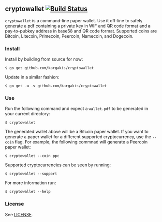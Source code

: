 ## cryptowallet [![Build Status](https://travis-ci.org/kargakis/cryptowallet.svg?branch=master)](https://travis-ci.org/kargakis/cryptowallet)
```cryptowallet``` is a command-line paper wallet. Use it off-line to safely generate a pdf containing a private key in WIF and QR code format and a pay-to-pubkey address in base58 and QR code format. Supported coins are Bitcoin, Litecoin, Primecoin, Peercoin, Namecoin, and Dogecoin.

### Install
Install by building from source for now:

	$ go get github.com/kargakis/cryptowallet

Update in a similar fashion:

	$ go get -u -v github.com/kargakis/cryptowallet

### Use
Run the following command and expect a ```wallet.pdf``` to be generated in your current directory:
	
	$ cryptowallet

The generated wallet above will be a Bitcoin paper wallet. If you want to generate a paper wallet for a different supported cryptocurrency, use the ```--coin``` flag. For example, the following commnad will generate a Peercoin paper wallet:

	$ cryptowallet --coin ppc

Supported cryptocurrencies can be seen by running:

	$ cryptowallet --support

For more information run:

	$ cryptowallet --help

### License
See [LICENSE](https://github.com/kargakis/cryptowallet/blob/master/LICENSE).
